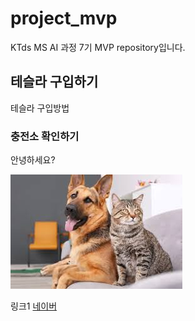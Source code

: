 # project_mvp
KTds MS AI 과정 7기 MVP repository입니다.

## 테슬라 구입하기
테슬라 구입방법

### 충전소 확인하기
안녕하세요?

![mcp image](./dogandcat.jpg)

링크1
[네이버](http://www.naver.com)

